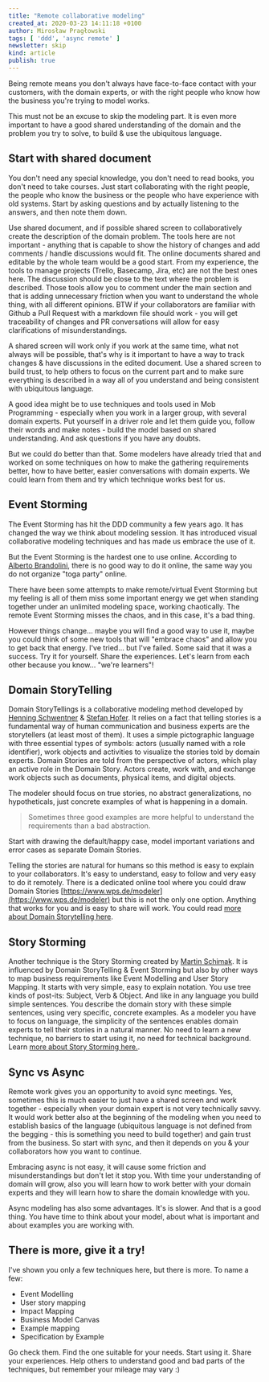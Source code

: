 ```yaml
---
title: "Remote collaborative modeling"
created_at: 2020-03-23 14:11:18 +0100
author: Mirosław Pragłowski
tags: [ 'ddd', 'async remote' ]
newsletter: skip
kind: article
publish: true
---
```


Being remote means you don't always have face-to-face contact with your customers, with the domain experts, or with the right people who know how the business you're trying to model works.

This must not be an excuse to skip the modeling part. It is even more important to have a good shared understanding of the domain and the problem you try to solve, to build & use the ubiquitous language.

<!-- more -->

## Start with shared document

You don't need any special knowledge, you don't need to read books, you don't need to take courses. Just start collaborating with the right people, the people who know the business or the people who have experience with old systems.  Start by asking questions and by actually listening to the answers, and then note them down.

Use shared document, and if possible shared screen to collaboratively create the description of the domain problem. The tools here are not important - anything that is capable to show the history of changes and add comments / handle discussions would fit. The online documents shared and editable by the whole team would be a good start.
From my experience, the tools to manage projects (Trello, Basecamp, Jira, etc) are not the best ones here. The discussion should be close to the text where the problem is described. Those tools allow you to comment under the main section and that is adding unnecessary friction when you want to understand the whole thing, with all different opinions.
BTW if your collaborators are familiar with Github a Pull Request with a markdown file should work - you will get traceability of changes and PR conversations will allow for easy clarifications of misunderstandings.

A shared screen will work only if you work at the same time, what not always will be possible, that's why is it important to have a way to track changes & have discussions in the edited document. Use a shared screen to build trust, to help others to focus on the current part and to make sure everything is described in a way all of you understand and being consistent with ubiquitous language.

A good idea might be to use techniques and tools used in Mob Programming - especially when you work in a larger group, with several domain experts. Put yourself in a driver role and let them guide you, follow their words and make notes - build the model based on shared understanding. And ask questions if you have any doubts.

But we could do better than that. Some modelers have already tried that and worked on some techniques on how to make the gathering requirements better, how to have better, easier conversations with domain experts. We could learn from them and try which technique works best for us.

## Event Storming

The Event Storming has hit the DDD community a few years ago. It has changed the way we think about modeling session. It has introduced visual collaborative modeling techniques and has made us embrace the use of it.

But the Event Storming is the hardest one to use online. According to [Alberto Brandolini](https://twitter.com/ziobrando), there is no good way to do it online, the same way you do not organize "toga party" online.

There have been some attempts to make remote/virtual Event Storming but my feeling is all of them miss some important energy we get when standing together under an unlimited modeling space, working chaotically. The remote Event Storming misses the chaos, and in this case, it's a bad thing.

However things change... maybe you will find a good way to use it, maybe you could think of some new tools that will "embrace chaos" and allow you to get back that energy.
I've tried... but I've failed. Some said that it was a success. Try it for yourself. Share the experiences. Let's learn from each other because you know... "we're learners"!

## Domain StoryTelling

Domain StoryTellings is a collaborative modeling method developed by [Henning Schwentner](https://twitter.com/hschwentner) & [Stefan Hofer](https://twitter.com/hofstef).
It relies on a fact that telling stories is a fundamental way of human communication and business experts are the storytellers (at least most of them). It uses a simple pictographic language with three essential types of symbols:
actors (usually named with a role identifier), work objects and activities to visualize the stories told by domain experts.
Domain Stories are told from the perspective of actors, which play an active role in the Domain Story. Actors create, work with, and exchange work objects such as documents, physical items, and digital objects.

The modeler should focus on true stories, no abstract generalizations, no hypotheticals, just concrete examples of what is happening in a domain.

> Sometimes three good examples are more helpful to understand the requirements than a bad abstraction.

Start with drawing the default/happy case, model important variations and error cases as separate Domain Stories.

Telling the stories are natural for humans so this method is easy to explain to your collaborators. It's easy to understand, easy to follow and very easy to do it remotely. There is a dedicated online tool where you could draw Domain Stories [https://www.wps.de/modeler](https://www.wps.de/modeler) but this is not the only one option. Anything that works for you and is easy to share will work. You could read [more about Domain Storytelling here](https://domainstorytelling.org/#dst-explained).

## Story Storming

Another technique is the Story Storming created by [Martin Schimak](https://twitter.com/martinschimak). It is influenced by Domain StoryTelling & Event Storming but also by other ways to map business requirements like Event Modelling and User Story Mapping. It starts with very simple, easy to explain notation. You use tree kinds of post-its: Subject, Verb & Object. And like in any language you build simple sentences. You describe the domain story with these simple sentences, using very specific, concrete examples. As a modeler you have to focus on language, the simplicity of the sentences enables domain experts to tell their stories in a natural manner. No need to learn a new technique, no barriers to start using it, no need for technical background.
Learn [more about Story Storming here.](https://medium.com/plexiti/story-storming-191756f57387).

## Sync vs Async

Remote work gives you an opportunity to avoid sync meetings. Yes, sometimes this is much easier to just have a shared screen and work together - especially when your domain expert is not very technically savvy. It would work better also at the beginning of the modeling when you need to establish basics of the language (ubiquitous language is not defined from the begging - this is something you need to build together) and gain trust from the business. So start with sync, and then it depends on you & your collaborators how you want to continue.

Embracing async is not easy, it will cause some friction and misunderstandings but don't let it stop you. With time your understanding of domain will grow, also you will learn how to work better with your domain experts and they will learn how to share the domain knowledge with you.

Async modeling has also some advantages. It's is slower. And that is a good thing. You have time to think about your model, about what is important and about examples you are working with.

## There is more, give it a try!

I've shown you only a few techniques here, but there is more. To name a few:

* Event Modelling
* User story mapping
* Impact Mapping
* Business Model Canvas
* Example mapping
* Specification by Example

Go check them. Find the one suitable for your needs. Start using it. Share your experiences. Help others to understand good and bad parts of the techniques, but remember your mileage may vary :)
